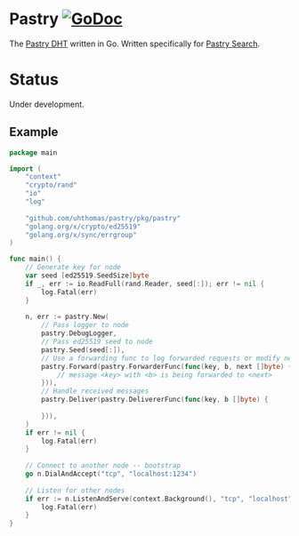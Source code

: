 # Pastry [![GoDoc](https://godoc.org/github.com/uhthomas/pastry/pkg/pastry?status.svg)](https://godoc.org/github.com/uhthomas/pastry/pkg/pastry)

The [Pastry DHT](https://www.freepastry.org/) written in Go. Written specifically for [Pastry Search](https://github.com/uhthomas/pastrysearch).

# Status
Under development.

## Example
```go
package main

import (
	"context"
	"crypto/rand"
	"io"
	"log"
	
	"github.com/uhthomas/pastry/pkg/pastry"
	"golang.org/x/crypto/ed25519"
	"golang.org/x/sync/errgroup"
)

func main() {
	// Generate key for node
	var seed [ed25519.SeedSize]byte
	if _, err := io.ReadFull(rand.Reader, seed[:]); err != nil {
		log.Fatal(err)
	}
	
	n, err := pastry.New(
		// Pass logger to node
		pastry.DebugLogger,
		// Pass ed25519 seed to node
		pastry.Seed(seed[:]),
		// Use a forwarding func to log forwarded requests or modify next
		pastry.Forward(pastry.ForwarderFunc(func(key, b, next []byte) {
			// message <key> with <b> is being forwarded to <next>
		})),
		// Handle received messages
		pastry.Deliver(pastry.DelivererFunc(func(key, b []byte) {
		
		})),
	)
	if err != nil {
		log.Fatal(err)
	}
	
	// Connect to another node -- bootstrap 
	go n.DialAndAccept("tcp", "localhost:1234")
	
	// Listen for other nodes
	if err := n.ListenAndServe(context.Background(), "tcp", "localhost"); err != nil {
		log.Fatal(err)
	}
}
```